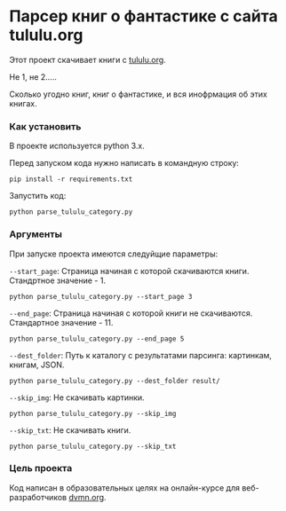 # Парсер книг о фантастике с сайта tululu.org 

Этот проект скачивает книги с [tululu.org](https://tululu.org).

Не 1, не 2.....

Сколько угодно книг, книг о фантастике, и вся инофрмация об этих книгах.

### Как установить

В проекте используется python 3.x.

Перед запуском кода нужно написать в командную строку:

```pip install -r requirements.txt ```

Запустить код:

```python parse_tululu_category.py```

### Аргументы

При запуске проекта имеются следуйщие параметры:

`--start_page`: Страница начиная с которой скачиваются книги. Стандртное значение - 1.

```python parse_tululu_category.py --start_page 3```

`--end_page`: Страница начиная с которой книги не скачиваются. Стандартное значение - 11.

```python parse_tululu_category.py --end_page 5```

`--dest_folder`: Путь к каталогу с результатами парсинга: картинкам, книгам, JSON.

```python parse_tululu_category.py --dest_folder result/```

`--skip_img`: Не скачивать картинки. 

```python parse_tululu_category.py --skip_img```

`--skip_txt`: Не скачивать книги.

```python parse_tululu_category.py --skip_txt```

### Цель проекта

Код написан в образовательных целях на онлайн-курсе для веб-разработчиков [dvmn.org](https://dvmn.org/).